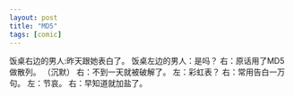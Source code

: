 ```yaml
---
layout: post
title: "MD5"
tags: [comic]
---
```

饭桌右边的男人:昨天跟她表白了。
饭桌左边的男人：是吗？ 
右：原话用了MD5做散列。
（沉默）
右：不到一天就被破解了。
左：彩虹表？
右：常用告白一万句。
左：节哀。
右：早知道就加盐了。

